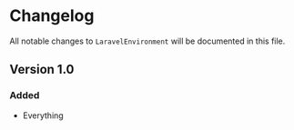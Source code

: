 # Changelog

All notable changes to `LaravelEnvironment` will be documented in this file.

## Version 1.0

### Added
- Everything
